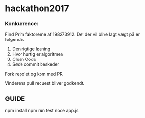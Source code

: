 # hackathon2017

### Konkurrence:
Find Prim faktorerne af 198273912.
Det der vil blive lagt vægt på er følgende:
1. Den rigtige løsning
2. Hvor hurtig er algoritmen
3. Clean Code
4. Søde commit beskeder

Fork repo'et og kom med PR.

Vinderens pull request bliver godkendt.

## GUIDE
npm install
npm run test
node app.js
